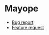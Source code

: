 # Mayope

- [Bug report](https://github.com/pascalschumann/mayope-issues/issues/new?assignees=&labels=&template=bug_report.md&title=[ManagedKubernetes] )
- [Feature request](https://github.com/pascalschumann/mayope-issues/issues/new?assignees=&labels=&template=feature_request.md&title=[ManagedKubernetes] )
